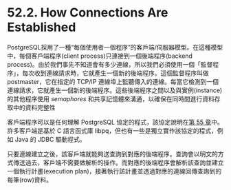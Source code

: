 # 52.2. How Connections Are Established

PostgreSQL採用了一種“每個使用者一個程序”的客戶端/伺服器模型。在這種模型中，每個客戶端程序(client process)只連接到一個後端程序(backend process)。由於我們事先不知道會有多少連線，所以我們必須使用一個「監督程序」，每次收到連線請求時，它就產生一個新的後端程序。這個監督程序叫做postmaster，它在指定的 TCP/IP 連線埠上監聽傳入的連線。每當它檢測到一個連線請求，它就產生一個新的後端程序。這些後端程序之間以及與實例(instance)的其他程序使用 _semaphores_ 和共享記憶體來溝通，以確保在同時間進行資料存取中的資料完整性

客戶端程序可以是任何理解 PostgreSQL 協定的程式，該協定說明在[第 55 章](../52.-frontend-backend-protocol/)中。許多客戶端是基於 C 語言函式庫 libpq，但也有一些是獨立實作該協定的程式，例如 Java 的 JDBC 驅動程式。

只要連線建立之後，該客戶端就能夠送查詢到對應的後端程序。查詢會以明文的方式傳送過去，客戶端不需要做解析的操作。而對應的後端程序會解析該查詢並建立一個執行計畫(execution plan)，接著執行該計畫並透過對應的連線回傳查詢到的每筆(row)資料。
